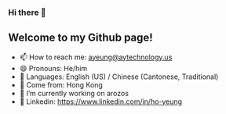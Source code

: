 ### Hi there 👋
## Welcome to my Github page!

- 📫 How to reach me: ayeung@aytechnology.us
- 😄 Pronouns: He/him
- 📙 Languages: English (US) / Chinese (Cantonese, Traditional)
- 📍 Come from: Hong Kong
- 🔭 I’m currently working on arozos
- 💼 Linkedin: https://www.linkedin.com/in/ho-yeung

<!--
**yeungalan/yeungalan** is a ✨ _special_ ✨ repository because its `README.md` (this file) appears on your GitHub profile.

Here are some ideas to get you started:

- 🔭 I’m currently working on ...
- 🌱 I’m currently learning ...
- 👯 I’m looking to collaborate on ...
- 🤔 I’m looking for help with ...
- 💬 Ask me about ...
- 📫 How to reach me: ...
- 😄 Pronouns: ...
- ⚡ Fun fact: ...
-->

